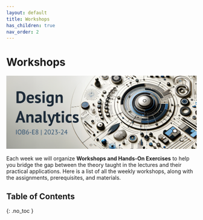 ```yaml
---
layout: default
title: Workshops
has_children: true
nav_order: 2
---
```


# Workshops

<p align="center">
  <img src="/assets/images/da-cover_alt.png" />
</p>

Each week we will organize **Workshops and Hands-On Exercises** to help you bridge the gap between the theory taught in the lectures and their practical applications. Here is a list of all the weekly workshops, along with the assignments, prerequisites, and materials.

## Table of Contents 

{: .no_toc }

<!-- ## Table of contents
{: .no_toc .text-delta } -->

<!-- 1. TOC
{:toc} -->